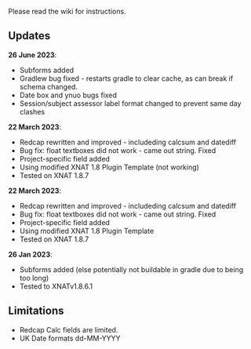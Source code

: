 Please read the wiki for instructions.

## Updates
**26 June 2023**:
* Subforms added
* Gradlew bug fixed - restarts gradle to clear cache, as can break if schema changed.
* Date box and ynuo bugs fixed
* Session/subject assessor label format changed to prevent same day clashes

**22 March 2023**:
* Redcap rewritten and improved - includeding calcsum and datediff
* Bug fix: float textboxes did not work - came out string. Fixed
* Project-specific field added
* Using modified XNAT 1.8 Plugin Template (not working)
* Tested on XNAT 1.8.7

**22 March 2023**:
* Redcap rewritten and improved - includeding calcsum and datediff
* Bug fix: float textboxes did not work - came out string. Fixed
* Project-specific field added
* Using modified XNAT 1.8 Plugin Template
* Tested on XNAT 1.8.7

**26 Jan 2023**:
* Subforms added (else potentially not buildable in gradle due to being too long)
* Tested to XNATv1.8.6.1

## Limitations

* Redcap Calc fields are limited.
* UK Date formats dd-MM-YYYY


